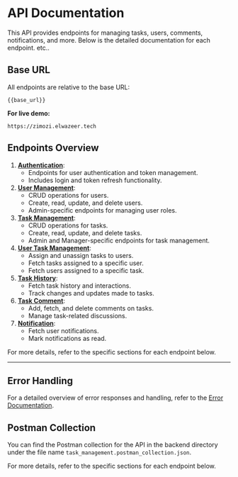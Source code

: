 # API Documentation

This API provides endpoints for managing tasks, users, comments, notifications, and more. Below is the detailed documentation for each endpoint. etc..

## Base URL
All endpoints are relative to the base URL:
```
{{base_url}}
```
**For live demo:**

    https://zimozi.elwazeer.tech

## Endpoints Overview

1. [**Authentication**](https://./auth.md):
    - Endpoints for user authentication and token management.
    - Includes login and token refresh functionality.
2. [**User Management**](./user.md):
    - CRUD operations for users.
    - Create, read, update, and delete users.
    - Admin-specific endpoints for managing user roles.
3. [**Task Management**](./task.md):
    - CRUD operations for tasks.
    - Create, read, update, and delete tasks.
    - Admin and Manager-specific endpoints for task management.
4. [**User Task Management**](./userTask.md):
    - Assign and unassign tasks to users.
    - Fetch tasks assigned to a specific user.
    - Fetch users assigned to a specific task.
5. [**Task History**](./taskHistory.md):
    - Fetch task history and interactions.
    - Track changes and updates made to tasks.
6. [**Task Comment**](./taskComment.md):
    - Add, fetch, and delete comments on tasks.
    - Manage task-related discussions.
7. [**Notification**](./notification.md):
    - Fetch user notifications.
    - Mark notifications as read.

For more details, refer to the specific sections for each endpoint below.

---

## Error Handling

For a detailed overview of error responses and handling, refer to the [Error Documentation](./errors.md).

## Postman Collection
You can find the Postman collection for the API in the backend directory under the file name `task_management.postman_collection.json`.

For more details, refer to the specific sections for each endpoint below.




